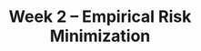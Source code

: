---
    title: Week 2 – Empirical Risk Minimization
    weekNumber: 2
    days:
      - date: 2021-9-28
        events:
          "**2**{: .label .label-gray } Mean Absolute Error":
            "**2**{: .label .label-ghost } [slides](#) • reading: [Ch. 1, Pages 5-8](resources/notes/notes_chapter_1.pdf#page=5)"
      - date: 2021-09-29
        events:
          "**Discussion 1**{: .label .label-disc} Mathematical Foundations (due TBD)":
      - date: 2021-9-30
        events:
          "**3**{: .label .label-gray } Mean Squared Error, Spread, The Modeling Process":
            "**3**{: .label .label-ghost } [slides](#) • reading: [Ch. 1, Pages 8-12](resources/notes/notes_chapter_1.pdf#page=8)"
      - date: 2021-10-01
        events:
          "**Homework 1**{: .label .label-hw } MAE and MSE (due 10/7)":
          "**Survey 1**{: .label .label-survey } Survey 1 (due 10/7)":
---